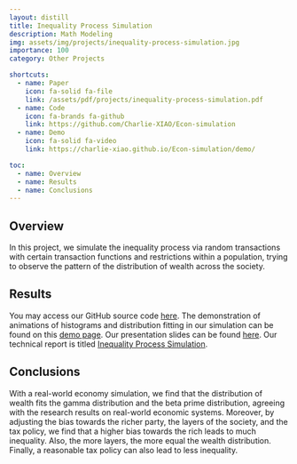 ```yaml
---
layout: distill
title: Inequality Process Simulation
description: Math Modeling
img: assets/img/projects/inequality-process-simulation.jpg
importance: 100
category: Other Projects

shortcuts:
  - name: Paper
    icon: fa-solid fa-file
    link: /assets/pdf/projects/inequality-process-simulation.pdf
  - name: Code
    icon: fa-brands fa-github
    link: https://github.com/Charlie-XIAO/Econ-simulation
  - name: Demo
    icon: fa-solid fa-video
    link: https://charlie-xiao.github.io/Econ-simulation/demo/

toc:
  - name: Overview
  - name: Results
  - name: Conclusions
---
```


## Overview

In this project, we simulate the inequality process via random transactions with certain transaction functions and restrictions within a population, trying to observe the pattern of the distribution of wealth across the society.

## Results

You may access our GitHub source code [here](https://github.com/Charlie-XIAO/Econ-simulation). The demonstration of animations of histograms and distribution fitting in our simulation can be found on this [demo page](https://charlie-xiao.github.io/Econ-simulation/demo/). Our presentation slides can be found [here](https://github.com/Charlie-XIAO/Econ-simulation/blob/master/Paper/Inequality_Process_Simulation__Final_Presentation__Modeling_and_Simulation__Fall_2022_.pdf). Our technical report is titled [Inequality Process Simulation](https://charlie-xiao.github.io/assets/pdf/projects/inequality-process-simulation.pdf).

## Conclusions

With a real-world economy simulation, we find that the distribution of wealth fits the gamma distribution and the beta prime distribution, agreeing with the research results on real-world economic systems. Moreover, by adjusting the bias towards the richer party, the layers of the society, and the tax policy, we find that a higher bias towards the rich leads to much inequality. Also, the more layers, the more equal the wealth distribution. Finally, a reasonable tax policy can also lead to less inequality.
